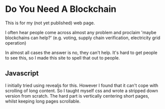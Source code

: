 # Do You Need A Blockchain

This is for my (not yet published) web page.

I often hear people come across almost any problem and proclaim 'maybe blockchains can help?' (e.g. voting, supply chain verification, electricity grid operation)

In almost all cases the answer is no, they can't help.
It's hard to get people to see this, so I made this site to spell that out to people.

## Javascript

I initially tried using revealjs for this. However I found that it can't cope with scrolling of long content.
So I taught myself css and wrote a stripped down version from scratch.
The hard part is vertically centering short pages, whilst keeping long pages scrollable.
